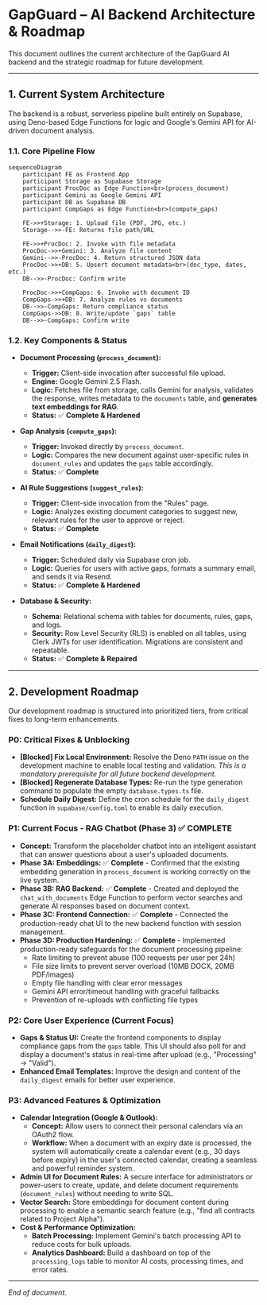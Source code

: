 # GapGuard – AI Backend Architecture & Roadmap

This document outlines the current architecture of the GapGuard AI backend and the strategic roadmap for future development.

---

## 1. Current System Architecture

The backend is a robust, serverless pipeline built entirely on Supabase, using Deno-based Edge Functions for logic and Google's Gemini API for AI-driven document analysis.

### 1.1. Core Pipeline Flow
```mermaid
sequenceDiagram
    participant FE as Frontend App
    participant Storage as Supabase Storage
    participant ProcDoc as Edge Function<br>(process_document)
    participant Gemini as Google Gemini API
    participant DB as Supabase DB
    participant CompGaps as Edge Function<br>(compute_gaps)

    FE->>+Storage: 1. Upload file (PDF, JPG, etc.)
    Storage-->>-FE: Returns file path/URL

    FE->>+ProcDoc: 2. Invoke with file metadata
    ProcDoc->>+Gemini: 3. Analyze file content
    Gemini-->>-ProcDoc: 4. Return structured JSON data
    ProcDoc->>+DB: 5. Upsert document metadata<br>(doc_type, dates, etc.)
    DB-->>-ProcDoc: Confirm write

    ProcDoc->>+CompGaps: 6. Invoke with document ID
    CompGaps->>+DB: 7. Analyze rules vs documents
    DB-->>-CompGaps: Return compliance status
    CompGaps->>DB: 8. Write/update `gaps` table
    DB-->>-CompGaps: Confirm write
```

### 1.2. Key Components & Status

*   **Document Processing (`process_document`):**
    *   **Trigger:** Client-side invocation after successful file upload.
    *   **Engine:** Google Gemini 2.5 Flash.
    *   **Logic:** Fetches file from storage, calls Gemini for analysis, validates the response, writes metadata to the `documents` table, and **generates text embeddings for RAG**.
    *   **Status:** ✅ **Complete & Hardened**

*   **Gap Analysis (`compute_gaps`):**
    *   **Trigger:** Invoked directly by `process_document`.
    *   **Logic:** Compares the new document against user-specific rules in `document_rules` and updates the `gaps` table accordingly.
    *   **Status:** ✅ **Complete**

*   **AI Rule Suggestions (`suggest_rules`):**
    *   **Trigger:** Client-side invocation from the "Rules" page.
    *   **Logic:** Analyzes existing document categories to suggest new, relevant rules for the user to approve or reject.
    *   **Status:** ✅ **Complete**

*   **Email Notifications (`daily_digest`):**
    *   **Trigger:** Scheduled daily via Supabase cron job.
    *   **Logic:** Queries for users with active gaps, formats a summary email, and sends it via Resend.
    *   **Status:** ✅ **Complete & Hardened**

*   **Database & Security:**
    *   **Schema:** Relational schema with tables for documents, rules, gaps, and logs.
    *   **Security:** Row Level Security (RLS) is enabled on all tables, using Clerk JWTs for user identification. Migrations are consistent and repeatable.
    *   **Status:** ✅ **Complete & Repaired**

---

## 2. Development Roadmap

Our development roadmap is structured into prioritized tiers, from critical fixes to long-term enhancements.

### P0: Critical Fixes & Unblocking
*   **[Blocked] Fix Local Environment:** Resolve the Deno `PATH` issue on the development machine to enable local testing and validation. *This is a mandatory prerequisite for all future backend development.*
*   **[Blocked] Regenerate Database Types:** Re-run the type generation command to populate the empty `database.types.ts` file.
*   **Schedule Daily Digest:** Define the cron schedule for the `daily_digest` function in `supabase/config.toml` to enable its daily execution.

### P1: Current Focus - RAG Chatbot (Phase 3) ✅ **COMPLETE**
*   **Concept:** Transform the placeholder chatbot into an intelligent assistant that can answer questions about a user's uploaded documents.
*   **Phase 3A: Embeddings:** ✅ **Complete** - Confirmed that the existing embedding generation in `process_document` is working correctly on the live system.
*   **Phase 3B: RAG Backend:** ✅ **Complete** - Created and deployed the `chat_with_documents` Edge Function to perform vector searches and generate AI responses based on document context.
*   **Phase 3C: Frontend Connection:** ✅ **Complete** - Connected the production-ready chat UI to the new backend function with session management.
*   **Phase 3D: Production Hardening:** ✅ **Complete** - Implemented production-ready safeguards for the document processing pipeline:
    *   Rate limiting to prevent abuse (100 requests per user per 24h)
    *   File size limits to prevent server overload (10MB DOCX, 20MB PDF/images)
    *   Empty file handling with clear error messages
    *   Gemini API error/timeout handling with graceful fallbacks
    *   Prevention of re-uploads with conflicting file types

### P2: Core User Experience (Current Focus)
*   **Gaps & Status UI:** Create the frontend components to display compliance gaps from the `gaps` table. This UI should also poll for and display a document's status in real-time after upload (e.g., "Processing" -> "Valid").
*   **Enhanced Email Templates:** Improve the design and content of the `daily_digest` emails for better user experience.

### P3: Advanced Features & Optimization
*   **Calendar Integration (Google & Outlook):**
    *   **Concept:** Allow users to connect their personal calendars via an OAuth2 flow.
    *   **Workflow:** When a document with an expiry date is processed, the system will automatically create a calendar event (e.g., 30 days before expiry) in the user's connected calendar, creating a seamless and powerful reminder system.
*   **Admin UI for Document Rules:** A secure interface for administrators or power-users to create, update, and delete document requirements (`document_rules`) without needing to write SQL.
*   **Vector Search:** Store embeddings for document content during processing to enable a semantic search feature (e.g., "find all contracts related to Project Alpha").
*   **Cost & Performance Optimization:**
    *   **Batch Processing:** Implement Gemini's batch processing API to reduce costs for bulk uploads.
    *   **Analytics Dashboard:** Build a dashboard on top of the `processing_logs` table to monitor AI costs, processing times, and error rates.

---
*End of document.*

